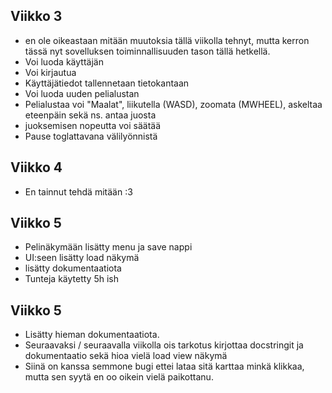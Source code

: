 ## Viikko 3
- en ole oikeastaan mitään muutoksia tällä viikolla tehnyt, mutta kerron tässä nyt sovelluksen toiminnallisuuden tason tällä hetkellä.
- Voi luoda käyttäjän
- Voi kirjautua
- Käyttäjätiedot tallennetaan tietokantaan
- Voi luoda uuden pelialustan
- Pelialustaa voi "Maalat", liikutella (WASD), zoomata (MWHEEL), askeltaa eteenpäin sekä ns. antaa juosta
- juoksemisen nopeutta voi säätää
- Pause toglattavana välilyönnistä
## Viikko 4
- En tainnut tehdä mitään :3

## Viikko 5
- Pelinäkymään lisätty menu ja save nappi
- UI:seen lisätty load näkymä
- lisätty dokumentaatiota
- Tunteja käytetty 5h ish

## Viikko 5
- Lisätty hieman dokumentaatiota.
- Seuraavaksi / seuraavalla viikolla ois tarkotus kirjottaa docstringit ja dokumentaatio sekä hioa vielä load view näkymä
- Siinä on kanssa semmone bugi ettei lataa sitä karttaa minkä klikkaa, mutta sen syytä en oo oikein vielä paikottanu.